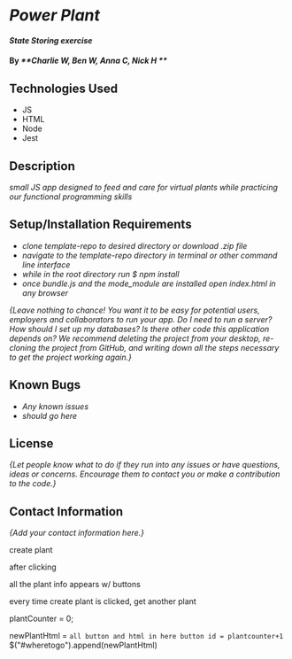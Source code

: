 # _Power Plant_

#### _State Storing exercise_

#### By _**Charlie W, Ben W, Anna C, Nick H **_

## Technologies Used

* JS
* HTML
* Node
* Jest

## Description

_small JS app designed to feed and care for virtual plants while practicing our functional programming skills_

## Setup/Installation Requirements

* _clone template-repo to desired directory or download .zip file_
* _navigate to the template-repo directory in terminal or other command line interface_
* _while in the root directory run $ npm install_
* _once bundle.js and the mode_module are installed open index.html in any browser_

_{Leave nothing to chance! You want it to be easy for potential users, employers and collaborators to run your app. Do I need to run a server? How should I set up my databases? Is there other code this application depends on? We recommend deleting the project from your desktop, re-cloning the project from GitHub, and writing down all the steps necessary to get the project working again.}_

## Known Bugs

* _Any known issues_
* _should go here_

## License

_{Let people know what to do if they run into any issues or have questions, ideas or concerns.  Encourage them to contact you or make a contribution to the code.}_

## Contact Information

_{Add your contact information here.}_

create plant

after clicking

all the plant info appears w/ buttons

every time create plant is clicked, get another plant

plantCounter = 0;

newPlantHtml = `all button and html in here button id = plantcounter+1`
$("#wheretogo").append(newPlantHtml)